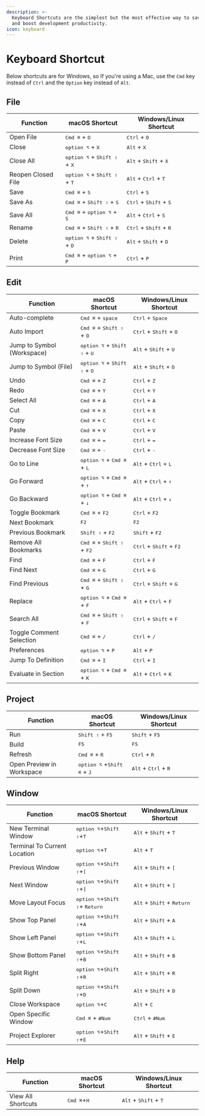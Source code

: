 ```yaml
---
description: >-
  Keyboard Shortcuts are the simplest but the most effective way to save time
  and boost development productivity.
icon: keyboard
---
```


# Keyboard Shortcut

Below shortcuts are for Windows, so If you're using a Mac, use the `Cmd` key instead of `Ctrl` and the `Option` key instead of `Alt`.

## File

| Function           | macOS Shortcut                                          | Windows/Linux Shortcut                            |
| ------------------ | ------------------------------------------------------- | ------------------------------------------------- |
| Open File          | <kbd>Cmd ⌘</kbd> + <kbd>O</kbd>                         | <kbd>Ctrl</kbd> + <kbd>O</kbd>                    |
| Close              | <kbd>option ⌥</kbd> + <kbd>X</kbd>                      | <kbd>Alt</kbd> + <kbd>X</kbd>                     |
| Close All          | <kbd>option ⌥</kbd> + <kbd>Shift ⇧</kbd> + <kbd>X</kbd> | <kbd>Alt</kbd> + <kbd>Shift</kbd> + <kbd>X</kbd>  |
| Reopen Closed File | <kbd>option ⌥</kbd> + <kbd>Shift ⇧</kbd> + <kbd>T</kbd> | <kbd>Alt</kbd> + <kbd>Ctrl</kbd> + <kbd>T</kbd>   |
| Save               | <kbd>Cmd ⌘</kbd> + <kbd>S</kbd>                         | <kbd>Ctrl</kbd> + <kbd>S</kbd>                    |
| Save As            | <kbd>Cmd ⌘</kbd> + <kbd>Shift ⇧</kbd> + <kbd>S</kbd>    | <kbd>Ctrl</kbd> + <kbd>Shift</kbd> + <kbd>S</kbd> |
| Save All           | <kbd>Cmd ⌘</kbd> + <kbd>option ⌥</kbd> + <kbd>S</kbd>   | <kbd>Alt</kbd> + <kbd>Ctrl</kbd> + <kbd>S</kbd>   |
| Rename             | <kbd>Cmd ⌘</kbd> + <kbd>Shift ⇧</kbd> + <kbd>R</kbd>    | <kbd>Ctrl</kbd> + <kbd>Shift</kbd> + <kbd>R</kbd> |
| Delete             | <kbd>option ⌥</kbd> + <kbd>Shift ⇧</kbd> + <kbd>D</kbd> | <kbd>Alt</kbd> + <kbd>Shift</kbd> + <kbd>D</kbd>  |
| Print              | <kbd>Cmd ⌘</kbd> + <kbd>option ⌥</kbd> + <kbd>P</kbd>   | <kbd>Ctrl</kbd> + <kbd>P</kbd>                    |

## Edit

| Function                   | macOS Shortcut                                          | Windows/Linux Shortcut                             |
| -------------------------- | ------------------------------------------------------- | -------------------------------------------------- |
| Auto-complete              | <kbd>Cmd ⌘</kbd> + <kbd>space</kbd>                     | <kbd>Ctrl</kbd> + <kbd>Space</kbd>                 |
| Auto Import                | <kbd>Cmd ⌘</kbd> + <kbd>Shift ⇧</kbd> + <kbd>O</kbd>    | <kbd>Ctrl</kbd> + <kbd>Shift</kbd> + <kbd>O</kbd>  |
| Jump to Symbol (Workspace) | <kbd>option ⌥</kbd> + <kbd>Shift ⇧</kbd> + <kbd>U</kbd> | <kbd>Alt</kbd> + <kbd>Shift</kbd> + <kbd>U</kbd>   |
| Jump to Symbol (File)      | <kbd>option ⌥</kbd> + <kbd>Shift ⇧</kbd> + <kbd>O</kbd> | <kbd>Alt</kbd> + <kbd>Shift</kbd> + <kbd>O</kbd>   |
| Undo                       | <kbd>Cmd ⌘</kbd> + <kbd>Z</kbd>                         | <kbd>Ctrl</kbd> + <kbd>Z</kbd>                     |
| Redo                       | <kbd>Cmd ⌘</kbd> + <kbd>Y</kbd>                         | <kbd>Ctrl</kbd> + <kbd>Y</kbd>                     |
| Select All                 | <kbd>Cmd ⌘</kbd> + <kbd>A</kbd>                         | <kbd>Ctrl</kbd> + <kbd>A</kbd>                     |
| Cut                        | <kbd>Cmd ⌘</kbd> + <kbd>X</kbd>                         | <kbd>Ctrl</kbd> + <kbd>X</kbd>                     |
| Copy                       | <kbd>Cmd ⌘</kbd> + <kbd>C</kbd>                         | <kbd>Ctrl</kbd> + <kbd>C</kbd>                     |
| Paste                      | <kbd>Cmd ⌘</kbd> + <kbd>V</kbd>                         | <kbd>Ctrl</kbd> + <kbd>V</kbd>                     |
| Increase Font Size         | <kbd>Cmd ⌘</kbd> + <kbd>=</kbd>                         | <kbd>Ctrl</kbd> + <kbd>=</kbd>                     |
| Decrease Font Size         | <kbd>Cmd ⌘</kbd> + <kbd>-</kbd>                         | <kbd>Ctrl</kbd> + <kbd>-</kbd>                     |
| Go to Line                 | <kbd>option ⌥</kbd> + <kbd>Cmd ⌘</kbd> + <kbd>L</kbd>   | <kbd>Alt</kbd> + <kbd>Ctrl</kbd> + <kbd>L</kbd>    |
| Go Forward                 | <kbd>option ⌥</kbd> + <kbd>Cmd ⌘</kbd> + <kbd>↑</kbd>   | <kbd>Alt</kbd> + <kbd>Ctrl</kbd> + <kbd>↑</kbd>    |
| Go Backward                | <kbd>option ⌥</kbd> + <kbd>Cmd ⌘</kbd> + <kbd>↓</kbd>   | <kbd>Alt</kbd> + <kbd>Ctrl</kbd> + <kbd>↓</kbd>    |
| Toggle Bookmark            | <kbd>Cmd ⌘</kbd> + <kbd>F2</kbd>                        | <kbd>Ctrl</kbd> + <kbd>F2</kbd>                    |
| Next Bookmark              | <kbd>F2</kbd>                                           | <kbd>F2</kbd>                                      |
| Previous Bookmark          | <kbd>Shift ⇧</kbd> + <kbd>F2</kbd>                      | <kbd>Shift</kbd> + <kbd>F2</kbd>                   |
| Remove All Bookmarks       | <kbd>Cmd ⌘</kbd> + <kbd>Shift ⇧</kbd> + <kbd>F2</kbd>   | <kbd>Ctrl</kbd> + <kbd>Shift</kbd> + <kbd>F2</kbd> |
| Find                       | <kbd>Cmd ⌘</kbd> + <kbd>F</kbd>                         | <kbd>Ctrl</kbd> + <kbd>F</kbd>                     |
| Find Next                  | <kbd>Cmd ⌘</kbd> + <kbd>G</kbd>                         | <kbd>Ctrl</kbd> + <kbd>G</kbd>                     |
| Find Previous              | <kbd>Cmd ⌘</kbd> + <kbd>Shift ⇧</kbd> + <kbd>G</kbd>    | <kbd>Ctrl</kbd> + <kbd>Shift</kbd> + <kbd>G</kbd>  |
| Replace                    | <kbd>option ⌥</kbd> + <kbd>Cmd ⌘</kbd> + <kbd>F</kbd>   | <kbd>Alt</kbd> + <kbd>Ctrl</kbd> + <kbd>F</kbd>    |
| Search All                 | <kbd>Cmd ⌘</kbd> + <kbd>Shift ⇧</kbd> + <kbd>F</kbd>    | <kbd>Ctrl</kbd> + <kbd>Shift</kbd> + <kbd>F</kbd>  |
| Toggle Comment Selection   | <kbd>Cmd ⌘</kbd> +  <kbd>/</kbd>                        | <kbd>Ctrl</kbd> + <kbd>/</kbd>                     |
| Preferences                | <kbd>option ⌥</kbd> + <kbd>P</kbd>                      | <kbd>Alt</kbd> + <kbd>P</kbd>                      |
| Jump To Definition         | <kbd>Cmd ⌘</kbd> +  <kbd>I</kbd>                        | <kbd>Ctrl</kbd> + <kbd>I</kbd>                     |
| Evaluate in Section        | <kbd>option ⌥</kbd> + <kbd>Cmd ⌘</kbd> + <kbd>K</kbd>   | <kbd>Alt</kbd> + <kbd>Ctrl</kbd> + <kbd>K</kbd>    |

## Project

| Function                  | macOS Shortcut                                         | Windows/Linux Shortcut                          |
| ------------------------- | ------------------------------------------------------ | ----------------------------------------------- |
| Run                       | <kbd>Shift ⇧</kbd> + <kbd>F5</kbd>                     | <kbd>Shift</kbd> + <kbd>F5</kbd>                |
| Build                     | <kbd>F5</kbd>                                          | <kbd>F5</kbd>                                   |
| Refresh                   | <kbd>Cmd ⌘</kbd> +  <kbd>R</kbd>                       | <kbd>Ctrl</kbd> + <kbd>R</kbd>                  |
| Open Preview in Workspace | <kbd>option ⌥</kbd> +<kbd>Shift ⌘</kbd> + <kbd>J</kbd> | <kbd>Alt</kbd> + <kbd>Ctrl</kbd> + <kbd>R</kbd> |

## Window

| Function                     | macOS Shortcut                                            | Windows/Linux Shortcut                                |
| ---------------------------- | --------------------------------------------------------- | ----------------------------------------------------- |
| New Terminal Window          | <kbd>option ⌥</kbd>+<kbd>Shift ⇧</kbd>+<kbd>T</kbd>       | <kbd>Alt</kbd> + <kbd>Shift</kbd> + <kbd>T</kbd>      |
| Terminal To Current Location | <kbd>option ⌥</kbd>+<kbd>T</kbd>                          | <kbd>Alt</kbd> + <kbd>T</kbd>                         |
| Previous Window              | <kbd>option ⌥</kbd>+<kbd>Shift ⇧</kbd>+<kbd>\[</kbd>      | <kbd>Alt</kbd> + <kbd>Shift</kbd> + <kbd>\[</kbd>     |
| Next Window                  | <kbd>option ⌥</kbd>+<kbd>Shift ⇧</kbd>+<kbd>]</kbd>       | <kbd>Alt</kbd> + <kbd>Shift</kbd> + <kbd>]</kbd>      |
| Move Layout Focus            | <kbd>option ⌥</kbd>+<kbd>Shift ⇧</kbd>+ <kbd>Return</kbd> | <kbd>Alt</kbd> + <kbd>Shift</kbd> + <kbd>Return</kbd> |
| Show Top Panel               | <kbd>option ⌥</kbd>+<kbd>Shift ⇧</kbd>+<kbd>A</kbd>       | <kbd>Alt</kbd> + <kbd>Shift</kbd> + <kbd>A</kbd>      |
| Show Left Panel              | <kbd>option ⌥</kbd>+<kbd>Shift ⇧</kbd>+<kbd>L</kbd>       | <kbd>Alt</kbd> + <kbd>Shift</kbd> + <kbd>L</kbd>      |
| Show Bottom Panel            | <kbd>option ⌥</kbd>+<kbd>Shift ⇧</kbd>+<kbd>B</kbd>       | <kbd>Alt</kbd> + <kbd>Shift</kbd> + <kbd>B</kbd>      |
| Split Right                  | <kbd>option ⌥</kbd>+<kbd>Shift ⇧</kbd>+<kbd>R</kbd>       | <kbd>Alt</kbd> + <kbd>Shift</kbd> + <kbd>R</kbd>      |
| Split Down                   | <kbd>option ⌥</kbd>+<kbd>Shift ⇧</kbd>+<kbd>D</kbd>       | <kbd>Alt</kbd> + <kbd>Shift</kbd> + <kbd>D</kbd>      |
| Close Workspace              | <kbd>option ⌥</kbd>+<kbd>C</kbd>                          | <kbd>Alt</kbd> + <kbd>C</kbd>                         |
| Open Specific Window         | <kbd>Cmd ⌘</kbd> + <kbd>#Num</kbd>                        | <kbd>Ctrl</kbd> + <kbd>#Num</kbd>                     |
| Project Explorer             | <kbd>option ⌥</kbd>+<kbd>Shift ⇧</kbd>+<kbd>E</kbd>       | <kbd>Alt</kbd> + <kbd>Shift</kbd> + <kbd>E</kbd>      |

## Help

| Function           | macOS Shortcut                | Windows/Linux Shortcut                           |
| ------------------ | ----------------------------- | ------------------------------------------------ |
| View All Shortcuts | <kbd>Cmd ⌘</kbd>+<kbd>H</kbd> | <kbd>Alt</kbd> + <kbd>Shift</kbd> + <kbd>T</kbd> |

